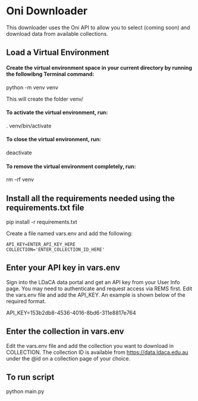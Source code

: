 # Oni Downloader

This downloader uses the Oni API to allow you to select (coming soon) and download data from available collections.

## Load a Virtual Environment

#### Create the virtual environment space in your current directory by running the followibng Terminal command:
python -m venv venv

This will create the folder venv/

#### To activate the virtual environment, run:
. venv/bin/activate

#### To close the virtual environment, run:
deactivate

#### To remove the virtual environment completely, run:
rm -rf venv

## Install all the requirements needed using the requirements.txt file
pip install -r requirements.txt

Create a file named vars.env and add the following:
```
API_KEY=ENTER_API_KEY_HERE
COLLECTION='ENTER_COLLECTION_ID_HERE'
```

## Enter your API key in vars.env
Sign into the LDaCA data portal and get an API key from your User Info page. You may need to authenticate and request access via REMS first. Edit the vars.env file and add the API_KEY. An example is shown below of the required format.

API_KEY=153b2db8-4536-4016-8bd6-311e8817e764

## Enter the collection in vars.env

Edit the vars.env file and add the collection you want to download in COLLECTION. The collection ID is available from https://data.ldaca.edu.au under the @id on a collection page of your choice.

## To run script

python main.py